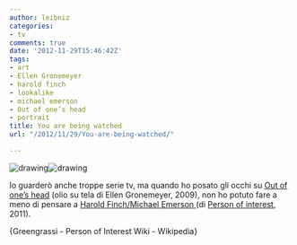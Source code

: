 ```yaml
---
author: leibniz
categories:
- tv
comments: true
date: '2012-11-29T15:46:42Z'
tags:
- art
- Ellen Gronemeyer
- harold finch
- lookalike
- michael emerson
- Out of one’s head
- portrait
title: You are being watched
url: "/2012/11/29/You-are-being-watched/"

---
```

![drawing](https://leibniz.me/images/uploads/2012/11/Artists-241x300.jpeg)![drawing](https://leibniz.me/images/uploads/2012/11/finchok1-282x300.png)

Io guarderò anche troppe serie tv, ma quando ho posato gli occhi su [Out of one’s head](https://www.greengrassi.com/Artists?aid=11&eid=21&eiid=11) (olio su tela di Ellen Gronemeyer, 2009), non ho potuto fare a meno di pensare a [Harold Finch/Michael Emerson ](https://personofinterest.wikia.com/wiki/Harold_Finch)(di [Person of interest](https://it.wikipedia.org/wiki/Person_of_Interest_(serie_televisiva)), 2011).

{Greengrassi - Person of Interest Wiki - Wikipedia}
